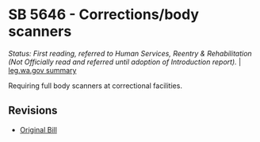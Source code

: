 # SB 5646 - Corrections/body scanners
*Status: First reading, referred to Human Services, Reentry & Rehabilitation (Not Officially read and referred until adoption of Introduction report).* | [leg.wa.gov summary](https://app.leg.wa.gov/billsummary?BillNumber=5646&Year=2021)

Requiring full body scanners at correctional facilities.

## Revisions
* [Original Bill](1/)